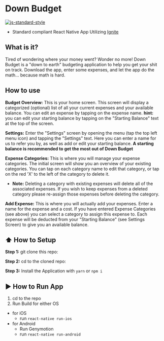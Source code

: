 #  Down Budget
[![js-standard-style](https://img.shields.io/badge/code%20style-standard-brightgreen.svg?style=flat)](http://standardjs.com/)

* Standard compliant React Native App Utilizing [Ignite](https://github.com/infinitered/ignite)

## What is it?

Tired of wondering where your money went? Wonder no more! Down Budget is a "down to earth" budgeting application to help you get your shit on track.
Download the app, enter some expenses, and let the app do the math... because math is hard.

## How to use
**Budget Overview:**
This is your home screen. This screen will display a categorized (optional) list of all your current expenses and your available balance. You can edit an expense by tapping on the expense name. **hint:** you can edit your starting balance by tapping on the "Starting Balance" text at the top of the screen.

**Settings:**
Enter the "Settings" screen by opening the menu (tap the top left menu icon) and tapping the "Settings" text. Here you can enter a name for us to refer you by, as well as add or edit your starting balance. **A starting balance is recommended to get the most out of Down Budget**

**Expense Categories:**
This is where you will manage your expense categories. The initial screen will show you an overview of your existing categories. You can tap on each category name to edit that category, or tap on the red 'X' to the left of the category to delete it.
* **Note:** Deleting a category with existing expenses will delete all of the associated expenses. If you wish to keep expenses from a deleted category please re-assign those expenses before deleting the category.

**Add Expense:** This is where you will actually add your expenses. Enter a name for the expense and a cost. If you have entered Expense Categories (see above) you can select a category to assign this expense to. Each expense will be deducted from your "Starting Balance" (see Settings Screen) to give you an available balance.

## :arrow_up: How to Setup

**Step 1:** git clone this repo:

**Step 2:** cd to the cloned repo:

**Step 3:** Install the Application with `yarn` or `npm i`


## :arrow_forward: How to Run App

1. cd to the repo
2. Run Build for either OS
  * for iOS
    * run `react-native run-ios`
  * for Android
    * Run Genymotion
    * run `react-native run-android`
